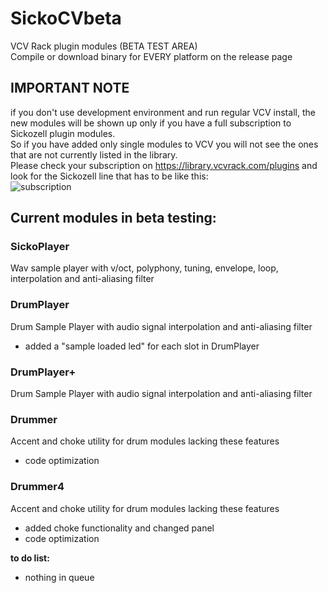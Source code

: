 # SickoCVbeta
VCV Rack plugin modules (BETA TEST AREA)  
Compile or download binary for EVERY platform on the release page

## IMPORTANT NOTE
if you don't use development environment and run regular VCV install, the new modules will be shown up only if you have a full subscription to Sickozell plugin modules.  
So if you have added only single modules to VCV you will not see the ones that are not currently listed in the library.  
Please check your subscription on https://library.vcvrack.com/plugins and look for the Sickozell line that has to be like this:  
![subscription](https://user-images.githubusercontent.com/80784296/207971796-96163a4b-6fa9-4073-bda8-9df1e61f900b.JPG)

## Current modules in beta testing:
### SickoPlayer
Wav sample player with v/oct, polyphony, tuning, envelope, loop, interpolation and anti-aliasing filter

### DrumPlayer  
Drum Sample Player with audio signal interpolation and anti-aliasing filter  
- added a "sample loaded led" for each slot in DrumPlayer  

### DrumPlayer+  
Drum Sample Player with audio signal interpolation and anti-aliasing filter  

### Drummer  
Accent and choke utility for drum modules lacking these features  
- code optimization  

### Drummer4
Accent and choke utility for drum modules lacking these features  
- added choke functionality and changed panel
- code optimization  

**to do list:** 
- nothing in queue



